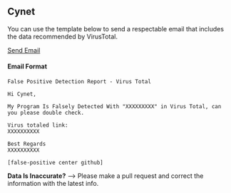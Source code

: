 ## Cynet

You can use the template below to send a respectable email that includes the data recommended by VirusTotal.

[Send Email](mailto:soc@cynet.com&subject=False%20Positive%20Detection%20Report%20-%20Virus%20Total&body=Hi%20Cynet%2C%0A%0AMy%20Program%20Is%20Falsely%20Detected%20With%20%22XXXXXXXXX%22%20in%20VirusTotal%2C%20can%20you%20please%20double%20check.%0A%0AVirus%20totaled%20link%3A%0AXXXXXXXXXX%0A%0ABest%20Regards%0AXXXXXXXXXX%0A%0A%5Bfalse-positive%20center%20github%5D)

#### Email Format
```
False Positive Detection Report - Virus Total
```
```
Hi Cynet,

My Program Is Falsely Detected With "XXXXXXXXX" in Virus Total, can you please double check.

Virus totaled link:
XXXXXXXXXX

Best Regards
XXXXXXXXXX

[false-positive center github]
```


**Data Is Inaccurate?** --> Please make a pull request and correct the information with the latest info.
